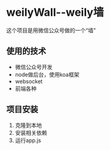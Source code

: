 # weilyWall--weily墙
这个项目是用微信公众号做的一个“墙”

## 使用的技术
- 微信公众号开发
- node做后台，使用koa框架
- websocket
- 前端各种

## 项目安装
1. 克隆到本地
2. 安装相关依赖
3. 运行app.js